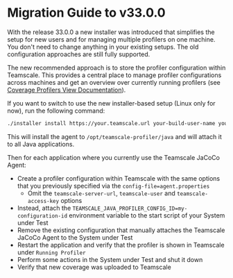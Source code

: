 # Migration Guide to v33.0.0

With the release 33.0.0 a new installer was introduced that simplifies the setup for new users and for managing multiple profilers on one machine.
You don't need to change anything in your existing setups.
The old configuration approaches are still fully supported.

The new recommended approach is to store the profiler configuration within Teamscale.
This provides a central place to manage profiler configurations across machines and get an overview over currently running profilers (see [Coverage Profilers View Documentation](https://docs.teamscale.com/reference/ui/project/coverage-profilers/)).  

If you want to switch to use the new installer-based setup (Linux only for now), run the following command:
```sh
./installer install https://your.teamscale.url your-build-user-name your-access-token
```

This will install the agent to `/opt/teamscale-profiler/java` and will attach it to all Java applications.

Then for each application where you currently use the Teamscale JaCoCo Agent: 
- Create a profiler configuration within Teamscale with the same options that you previously specified via the `config-file=agent.properties`
  - Omit the `teamscale-server-url`, `teamscale-user` and `teamscale-access-key` options
- Instead, attach the `TEAMSCALE_JAVA_PROFILER_CONFIG_ID=my-configuration-id` environment variable to the start script of your System under Test
- Remove the existing configuration that manually attaches the Teamscale JaCoCo Agent to the System under Test  
- Restart the application and verify that the profiler is shown in Teamscale under `Running Profiler`
- Perform some actions in the System under Test and shut it down
- Verify that new coverage was uploaded to Teamscale
